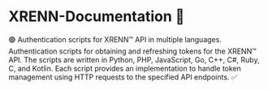# XRENN-Documentation 🚀
🟢 Authentication scripts for XRENN™ API in multiple languages. Authentication scripts for obtaining and refreshing tokens for the XRENN™ API. The scripts are written in Python, PHP, JavaScript, Go, C++, C#, Ruby, C, and Kotlin. Each script provides an implementation to handle token management using HTTP requests to the specified API endpoints. ✅
